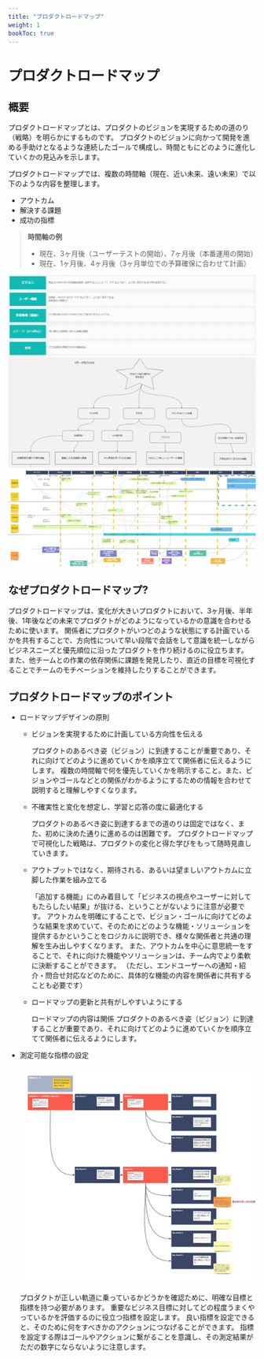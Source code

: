 ```yaml
---
title: "プロダクトロードマップ"
weight: 1
bookToc: true
---
```


# プロダクトロードマップ

## 概要
プロダクトロードマップとは、プロダクトのビジョンを実現するための道のり（戦略）を明らかにするものです。
プロダクトのビジョンに向かって開発を進める手助けとなるような連続したゴールで構成し、時間ともにどのように進化していくかの見込みを示します。

プロダクトロードマップでは、複数の時間軸（現在、近い未来、遠い未来）で以下のような内容を整理します。
- アウトカム
- 解決する課題
- 成功の指標

>**時間軸の例**
>- 現在、3ヶ月後（ユーザーテストの開始）、7ヶ月後（本番運用の開始）
>- 現在、1ヶ月後、4ヶ月後（3ヶ月単位での予算確保に合わせて計画）

![ProductRoadmap](ProductRoadmap.png)
![ProductRoadmap](productroadmap2.png)
![ProductRoadmap](productroadmap3.png)

## なぜプロダクトロードマップ?
プロダクトロードマップは、変化が大きいプロダクトにおいて、3ヶ月後、半年後、1年後などの未来でプロダクトがどのようになっているかの意識を合わせるために使います。
関係者にプロダクトがいつどのような状態にする計画でいるかを共有することで、方向性について早い段階で会話をして意識を統一しながらビジネスニーズと優先順位に沿ったプロダクトを作り続けるのに役立ちます。
また、他チームとの作業の依存関係に課題を発見したり、直近の目標を可視化することでチームのモチベーションを維持したりすることができます。

## プロダクトロードマップのポイント
- ロードマップデザインの原則
  - ビジョンを実現するために計画している方向性を伝える

    プロダクトのあるべき姿（ビジョン）に到達することが重要であり、それに向けてどのように進めていくかを順序立てて関係者に伝えるようにします。
    複数の時間軸で何を優先していくかを明示すること。また、ビジョンやゴールなどとの関係がわかるようにするための情報を合わせて説明すると理解しやすくなります。

  - 不確実性と変化を想定し、学習と応答の度に最適化する

    プロダクトのあるべき姿に到達するまでの道のりは固定ではなく、また、初めに決めた通りに進めるのは困難です。
    プロダクトロードマップで可視化した戦略は、プロダクトの変化と得た学びをもって随時見直していきます。

  - アウトプットではなく、期待される、あるいは望ましいアウトカムに立脚した作業を組み立てる

    「追加する機能」にのみ着目して「ビジネスの視点やユーザーに対してもたらしたい結果」が抜ける、ということがないように注意が必要です。
    アウトカムを明確にすることで、ビジョン・ゴールに向けてどのような結果を求めていて、そのためにどのような機能・ソリューションを提供するかということをロジカルに説明でき、様々な関係者と共通の理解を生み出しやすくなります。
    また、アウトカムを中心に意思統一をすることで、それに向けた機能やソリューションは、チーム内でより柔軟に決断することができます。
    （ただし、エンドユーザーへの通知・紹介・問合せ対応などのために、具体的な機能の内容を関係者に共有することも必要です）

  - ロードマップの更新と共有がしやすいようにする

    ロードマップの内容は関係
    プロダクトのあるべき姿（ビジョン）に到達することが重要であり、それに向けてどのように進めていくかを順序立てて関係者に伝えるようにします。

- 測定可能な指標の設定

  ![ProductRoadmap](productroadmap4.png)

  プロダクトが正しい軌道に乗っているかどうかを確認ために、明確な目標と指標を持つ必要があります。
  重要なビジネス目標に対してどの程度うまくやっているかを評価するのに役立つ指標を設定します。
  良い指標を設定できると、そのために何をすべきかのアクションにつなげることができます。
  指標を設定する際はゴールやアクションに繋がることを意識し、その測定結果がただの数字にならないように注意します。
